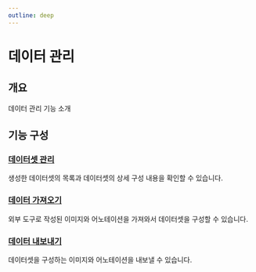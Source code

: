 ```yaml
---
outline: deep
---
```


# 데이터 관리

## 개요
데이터 관리 기능 소개

## 기능 구성

### [데이터셋 관리](./manage-dataset)
생성한 데이터셋의 목록과 데이터셋의 상세 구성 내용을 확인할 수 있습니다.

### [데이터 가져오기](./import-data.md)
외부 도구로 작성된 이미지와 어노테이션을 가져와서 데이터셋을 구성할 수 있습니다.

### [데이터 내보내기](./export-data.md)
데이터셋을 구성하는 이미지와 어노테이션을 내보낼 수 있습니다.
